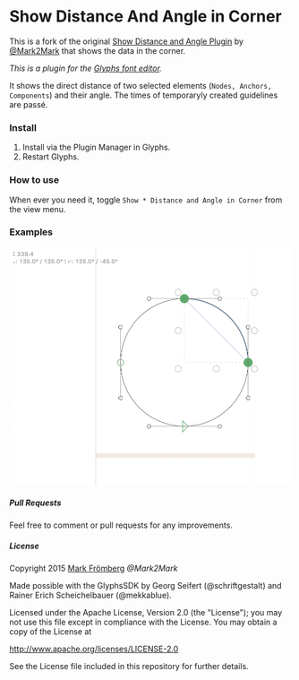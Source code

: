 # Show Distance And Angle in Corner

This is a fork of the original [Show Distance and Angle Plugin]() by [@Mark2Mark]() that shows the data in the corner.

*This is a plugin for the [Glyphs font editor](http://glyphsapp.com/).*  

It shows the direct distance of two selected elements (`Nodes, Anchors, Components`) and their angle. The times of temporaryly created guidelines are passé.

### Install

1. Install via the Plugin Manager in Glyphs.
2. Restart Glyphs.

### How to use

When ever you need it, toggle `Show * Distance and Angle in Corner` from the view menu.

### Examples

![preview](images/preview.png)

##### Pull Requests

Feel free to comment or pull requests for any improvements.

##### License

Copyright 2015 [Mark Frömberg](http://www.markfromberg.com/) *@Mark2Mark*

Made possible with the GlyphsSDK by Georg Seifert (@schriftgestalt) and Rainer Erich Scheichelbauer (@mekkablue).

Licensed under the Apache License, Version 2.0 (the "License");
you may not use this file except in compliance with the License.
You may obtain a copy of the License at

http://www.apache.org/licenses/LICENSE-2.0

See the License file included in this repository for further details.
